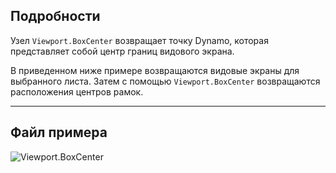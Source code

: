 ## Подробности
Узел `Viewport.BoxCenter` возвращает точку Dynamo, которая представляет собой центр границ видового экрана.

В приведенном ниже примере возвращаются видовые экраны для выбранного листа. Затем с помощью `Viewport.BoxCenter` возвращаются расположения центров рамок.
___
## Файл примера

![Viewport.BoxCenter](./Revit.Elements.Viewport.BoxCenter_img.jpg)
